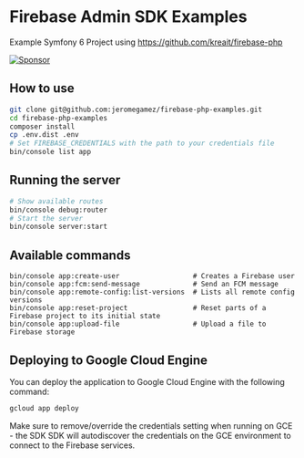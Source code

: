 # Firebase Admin SDK Examples 

Example Symfony 6 Project using https://github.com/kreait/firebase-php 

[![Sponsor](https://img.shields.io/static/v1?logo=GitHub&label=Sponsor&message=%E2%9D%A4&color=ff69b4)](https://github.com/sponsors/jeromegamez)

## How to use

```bash
git clone git@github.com:jeromegamez/firebase-php-examples.git
cd firebase-php-examples
composer install
cp .env.dist .env
# Set FIREBASE_CREDENTIALS with the path to your credentials file
bin/console list app
```

## Running the server

```bash
# Show available routes
bin/console debug:router
# Start the server
bin/console server:start

```

## Available commands

```
bin/console app:create-user                  # Creates a Firebase user
bin/console app:fcm:send-message             # Send an FCM message
bin/console app:remote-config:list-versions  # Lists all remote config versions
bin/console app:reset-project                # Reset parts of a Firebase project to its initial state
bin/console app:upload-file                  # Upload a file to Firebase storage
```

## Deploying to Google Cloud Engine

You can deploy the application to Google Cloud Engine with the following command:

```bash
gcloud app deploy
```

Make sure to remove/override the credentials setting when running on GCE - the SDK SDK will 
autodiscover the credentials on the GCE environment to connect to the Firebase services.
